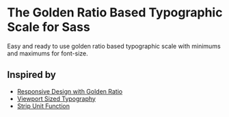 # The Golden Ratio Based Typographic Scale for Sass
Easy and ready to use golden ratio based typographic scale with minimums and maximums for font-size.

## Inspired by

- [Responsive Design with Golden Ratio](https://github.com/etchedprints/Responsive-Design-with-Golden-Ratio)
- [Viewport Sized Typography](https://css-tricks.com/snippets/sass/viewport-sized-typography-minimum-maximum-sizes/)
- [Strip Unit Function](https://css-tricks.com/snippets/sass/strip-unit-function/)